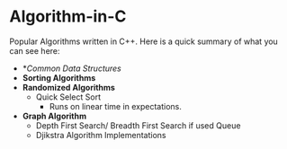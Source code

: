 # Algorithm-in-C
Popular Algorithms written in C++.
Here is a quick summary of what you can see here:
- **Common Data Structures*
- **Sorting Algorithms**
- **Randomized Algorithms**
  * Quick Select Sort
    * Runs on linear time in expectations.
- **Graph Algorithm**
  * Depth First Search/ Breadth First Search if used Queue
  * Djikstra Algorithm Implementations

